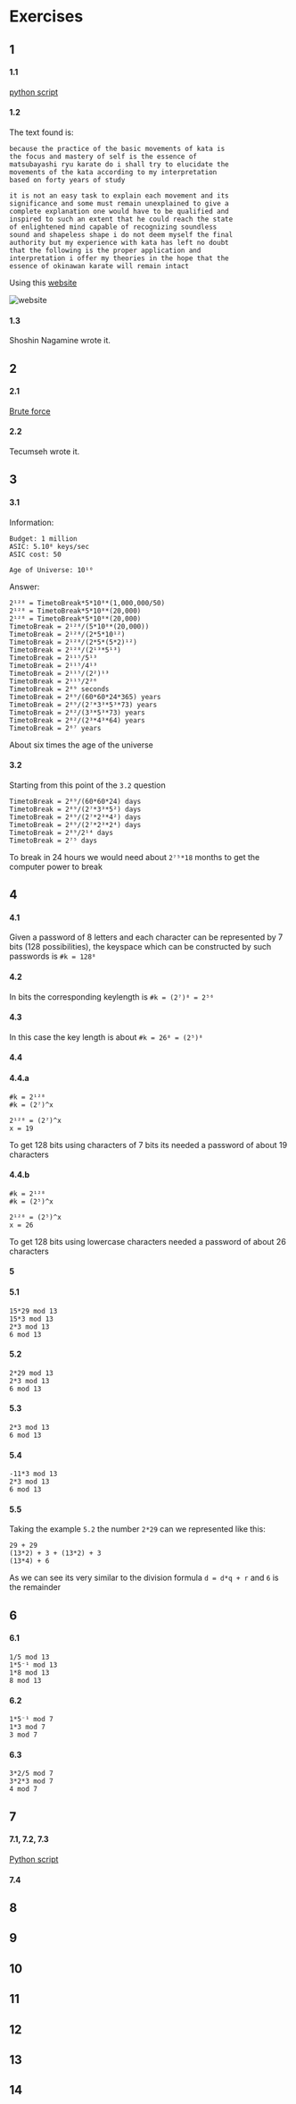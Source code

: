 # Exercises

## 1

#### 1.1

[python script](./letter_frequency.py)

#### 1.2

The text found is:

```
because the practice of the basic movements of kata is
the focus and mastery of self is the essence of
matsubayashi ryu karate do i shall try to elucidate the
movements of the kata according to my interpretation
based on forty years of study

it is not an easy task to explain each movement and its
significance and some must remain unexplained to give a
complete explanation one would have to be qualified and
inspired to such an extent that he could reach the state
of enlightened mind capable of recognizing soundless
sound and shapeless shape i do not deem myself the final
authority but my experience with kata has left no doubt
that the following is the proper application and
interpretation i offer my theories in the hope that the
essence of okinawan karate will remain intact
```

Using this [website](https://crypto.interactive-maths.com/frequency-analysis-breaking-the-code.html)

![website](./text_1.png)

#### 1.3

Shoshin Nagamine wrote it.

## 2

#### 2.1

[Brute force](./shift_text.py)

#### 2.2

Tecumseh wrote it.

## 3

#### 3.1

Information:

```
Budget: 1 million
ASIC: 5.10⁸ keys/sec
ASIC cost: 50

Age of Universe: 10¹⁰
```

Answer:

```
2¹²⁸ = TimetoBreak*5*10⁸*(1,000,000/50)
2¹²⁸ = TimetoBreak*5*10⁸*(20,000)
2¹²⁸ = TimetoBreak*5*10⁸*(20,000)
TimetoBreak = 2¹²⁸/(5*10⁸*(20,000))
TimetoBreak = 2¹²⁸/(2*5*10¹²)
TimetoBreak = 2¹²⁸/(2*5*(5*2)¹²)
TimetoBreak = 2¹²⁸/(2¹³*5¹³)
TimetoBreak = 2¹¹⁵/5¹³
TimetoBreak = 2¹¹⁵/4¹³
TimetoBreak = 2¹¹⁵/(2²)¹³
TimetoBreak = 2¹¹⁵/2²⁶
TimetoBreak = 2⁸⁹ seconds
TimetoBreak = 2⁸⁹/(60*60*24*365) years
TimetoBreak = 2⁸⁹/(2⁷*3³*5³*73) years
TimetoBreak = 2⁸²/(3³*5³*73) years
TimetoBreak = 2⁸²/(2³*4³*64) years
TimetoBreak = 2⁶⁷ years
```

About six times the age of the universe

#### 3.2

Starting from this point of the `3.2` question

```
TimetoBreak = 2⁸⁹/(60*60*24) days
TimetoBreak = 2⁸⁹/(2⁷*3³*5²) days
TimetoBreak = 2⁸⁹/(2⁷*2³*4²) days
TimetoBreak = 2⁸⁹/(2⁷*2³*2⁴) days
TimetoBreak = 2⁸⁹/2¹⁴ days
TimetoBreak = 2⁷⁵ days
```

To break in 24 hours we would need about `2⁷⁵*18` months to get the computer power to break

## 4

#### 4.1

Given a password of 8 letters and each character can be represented  by 7 bits (128 possibilities), the keyspace which can be constructed by such passwords is `#k = 128⁸`

#### 4.2

In bits the corresponding keylength is `#k = (2⁷)⁸ = 2⁵⁶`

#### 4.3

In this case the key length is  about `#k = 26⁸ = (2⁵)⁸`

#### 4.4

#### 4.4.a

```
#k = 2¹²⁸
#k = (2⁷)^x

2¹²⁸ = (2⁷)^x
x = 19
```

To get 128 bits using characters of 7 bits its needed a password of about 19 characters

#### 4.4.b

```
#k = 2¹²⁸
#k = (2⁵)^x

2¹²⁸ = (2⁵)^x
x = 26
```

To get 128 bits using lowercase characters needed a password of about 26 characters

#### 5

#### 5.1

```
15*29 mod 13
15*3 mod 13
2*3 mod 13
6 mod 13
```

#### 5.2

```
2*29 mod 13
2*3 mod 13
6 mod 13
```

#### 5.3

```
2*3 mod 13
6 mod 13
```

#### 5.4

```
-11*3 mod 13
2*3 mod 13
6 mod 13
```

#### 5.5

Taking the example `5.2` the number `2*29` can we represented like this:

```
29 + 29
(13*2) + 3 + (13*2) + 3
(13*4) + 6
```

As we can see its very similar to the division formula `d = d*q + r` and `6` is the remainder

## 6

#### 6.1

```
1/5 mod 13
1*5⁻¹ mod 13
1*8 mod 13
8 mod 13
```

#### 6.2

```
1*5⁻¹ mod 7
1*3 mod 7
3 mod 7
```

#### 6.3

```
3*2/5 mod 7
3*2*3 mod 7
4 mod 7
```

## 7

#### 7.1, 7.2, 7.3

[Python script](./construct_table.py)

#### 7.4

## 8

## 9

## 10

## 11

## 12

## 13

## 14
